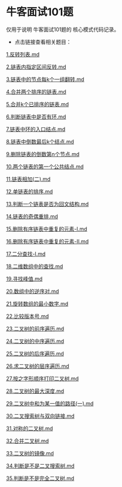 # 牛客面试101题



仅用于说明 牛客面试101题的 核心模式代码记录。

- 点击链接查看相关题目：

 [1.反转列表.md](1.反转列表.md) 

 [2.链表内指定区间反转.md](2.链表内指定区间反转.md) 

 [3.链表中的节点每k个一组翻转.md](3.链表中的节点每k个一组翻转.md) 

 [4.合并两个排序的链表.md](4.合并两个排序的链表.md) 

 [5.合并k个已排序的链表.md](5.合并k个已排序的链表.md) 

 [6.判断链表中是否有环.md](6.判断链表中是否有环.md) 

 [7.链表中环的入口结点.md](7.链表中环的入口结点.md) 

 [8.链表中倒数最后k个结点.md](8.链表中倒数最后k个结点.md) 

 [9.删除链表的倒数第n个节点.md](9.删除链表的倒数第n个节点.md) 

 [10.两个链表的第一个公共结点.md](10.两个链表的第一个公共结点.md) 

 [11.链表相加(二).md](11.链表相加(二).md) 

 [12.单链表的排序.md](12.单链表的排序.md) 

 [13.判断一个链表是否为回文结构.md](13.判断一个链表是否为回文结构.md) 

 [14.链表的奇偶重排.md](14.链表的奇偶重排.md) 

 [15.删除有序链表中重复的元素-I.md](15.删除有序链表中重复的元素-I.md) 

 [16.删除有序链表中重复的元素-II.md](16.删除有序链表中重复的元素-II.md) 

 [17.二分查找-I.md](17.二分查找-I.md) 

 [18.二维数组中的查找.md](18.二维数组中的查找.md) 

 [19.寻找峰值.md](19.寻找峰值.md) 

 [20.数组中的逆序对.md](20.数组中的逆序对.md) 

 [21.旋转数组的最小数字.md](21.旋转数组的最小数字.md) 

 [22.比较版本号.md](22.比较版本号.md) 

 [23.二叉树的前序遍历.md](23.二叉树的前序遍历.md) 

 [24.二叉树的中序遍历.md](24.二叉树的中序遍历.md) 

 [25.二叉树的后序遍历.md](25.二叉树的后序遍历.md) 

 [26.求二叉树的层序遍历.md](26.求二叉树的层序遍历.md) 

 [27.按之字形顺序打印二叉树.md](27.按之字形顺序打印二叉树.md) 

 [28.二叉树的最大深度.md](28.二叉树的最大深度.md) 

 [29.二叉树中和为某一值的路径(一).md](29.二叉树中和为某一值的路径(一).md) 

 [30.二叉搜索树与双向链接.md](30.二叉搜索树与双向链接.md) 

 [31.对称的二叉树.md](31.对称的二叉树.md) 

 [32.合并二叉树.md](32.合并二叉树.md) 

 [33.二叉树的镜像.md](33.二叉树的镜像.md) 

 [34.判断是不是二叉搜索树.md](34.判断是不是二叉搜索树.md) 

 [35.判断是不是完全二叉树.md](35.判断是不是完全二叉树.md) 



























